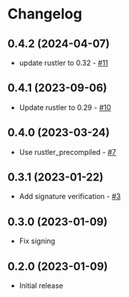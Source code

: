 # Changelog

## 0.4.2 (2024-04-07)

  * update rustler to 0.32 - [#11](https://github.com/ayrat555/cafezinho/pull/11)

## 0.4.1 (2023-09-06)

  * Update rustler to 0.29 - [#10](https://github.com/ayrat555/cafezinho/pull/10)

## 0.4.0 (2023-03-24)

  * Use rustler_precompiled - [#7](https://github.com/ayrat555/cafezinho/pull/7)

## 0.3.1 (2023-01-22)

  * Add signature verification - [#3](https://github.com/ayrat555/cafezinho/pull/3)

## 0.3.0 (2023-01-09)

  * Fix signing

## 0.2.0 (2023-01-09)

  * Initial release
